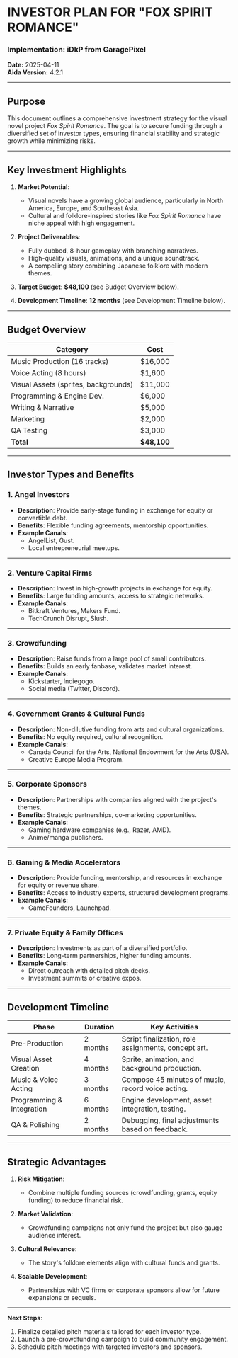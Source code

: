 # INVESTOR PLAN FOR "FOX SPIRIT ROMANCE"

### Implementation: iDkP from GaragePixel  
**Date:** 2025-04-11  
**Aida Version:** 4.2.1  

---

## Purpose

This document outlines a comprehensive investment strategy for the visual novel project *Fox Spirit Romance*. The goal is to secure funding through a diversified set of investor types, ensuring financial stability and strategic growth while minimizing risks.

---

## Key Investment Highlights

1. **Market Potential**:
	- Visual novels have a growing global audience, particularly in North America, Europe, and Southeast Asia.
	- Cultural and folklore-inspired stories like *Fox Spirit Romance* have niche appeal with high engagement.

2. **Project Deliverables**:
	- Fully dubbed, 8-hour gameplay with branching narratives.
	- High-quality visuals, animations, and a unique soundtrack.
	- A compelling story combining Japanese folklore with modern themes.

3. **Target Budget**: **$48,100** (see Budget Overview below).  
4. **Development Timeline**: **12 months** (see Development Timeline below).

---

## Budget Overview

| **Category**               | **Cost**       |
|-----------------------------|----------------|
| Music Production (16 tracks)| $16,000       |
| Voice Acting (8 hours)      | $1,600        |
| Visual Assets (sprites, backgrounds)| $11,000 |
| Programming & Engine Dev.   | $6,000        |
| Writing & Narrative         | $5,000        |
| Marketing                   | $2,000        |
| QA Testing                  | $3,000        |
| **Total**                   | **$48,100**   |

---

## Investor Types and Benefits

### 1. **Angel Investors**
- **Description**: Provide early-stage funding in exchange for equity or convertible debt.  
- **Benefits**: Flexible funding agreements, mentorship opportunities.  
- **Example Canals**:
	- AngelList, Gust.
	- Local entrepreneurial meetups.

---

### 2. **Venture Capital Firms**
- **Description**: Invest in high-growth projects in exchange for equity.  
- **Benefits**: Large funding amounts, access to strategic networks.  
- **Example Canals**:
	- Bitkraft Ventures, Makers Fund.
	- TechCrunch Disrupt, Slush.

---

### 3. **Crowdfunding**
- **Description**: Raise funds from a large pool of small contributors.  
- **Benefits**: Builds an early fanbase, validates market interest.  
- **Example Canals**:
	- Kickstarter, Indiegogo.
	- Social media (Twitter, Discord).

---

### 4. **Government Grants & Cultural Funds**
- **Description**: Non-dilutive funding from arts and cultural organizations.  
- **Benefits**: No equity required, cultural recognition.  
- **Example Canals**:
	- Canada Council for the Arts, National Endowment for the Arts (USA).  
	- Creative Europe Media Program.

---

### 5. **Corporate Sponsors**
- **Description**: Partnerships with companies aligned with the project's themes.  
- **Benefits**: Strategic partnerships, co-marketing opportunities.  
- **Example Canals**:
	- Gaming hardware companies (e.g., Razer, AMD).
	- Anime/manga publishers.

---

### 6. **Gaming & Media Accelerators**
- **Description**: Provide funding, mentorship, and resources in exchange for equity or revenue share.  
- **Benefits**: Access to industry experts, structured development programs.  
- **Example Canals**:
	- GameFounders, Launchpad.

---

### 7. **Private Equity & Family Offices**
- **Description**: Investments as part of a diversified portfolio.  
- **Benefits**: Long-term partnerships, higher funding amounts.  
- **Example Canals**:
	- Direct outreach with detailed pitch decks.
	- Investment summits or creative expos.

---

## Development Timeline

| **Phase**                  | **Duration**   | **Key Activities**                                        |
|-----------------------------|----------------|----------------------------------------------------------|
| Pre-Production              | 2 months       | Script finalization, role assignments, concept art.      |
| Visual Asset Creation       | 4 months       | Sprite, animation, and background production.            |
| Music & Voice Acting        | 3 months       | Compose 45 minutes of music, record voice acting.        |
| Programming & Integration   | 6 months       | Engine development, asset integration, testing.          |
| QA & Polishing              | 2 months       | Debugging, final adjustments based on feedback.          |

---

## Strategic Advantages

1. **Risk Mitigation**:
	- Combine multiple funding sources (crowdfunding, grants, equity funding) to reduce financial risk.

2. **Market Validation**:
	- Crowdfunding campaigns not only fund the project but also gauge audience interest.

3. **Cultural Relevance**:
	- The story's folklore elements align with cultural funds and grants.

4. **Scalable Development**:
	- Partnerships with VC firms or corporate sponsors allow for future expansions or sequels.

---

**Next Steps**:
1. Finalize detailed pitch materials tailored for each investor type.
2. Launch a pre-crowdfunding campaign to build community engagement.
3. Schedule pitch meetings with targeted investors and sponsors.

